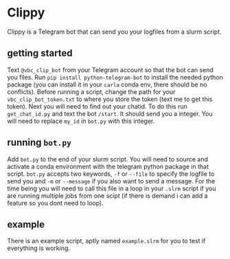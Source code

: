 # Clippy

Clippy is a Telegram bot that can send you your logfiles from a slurm script. 

## getting started
Text `@vbc_clip_bot` from your Telegram account so that the bot can send you files. Run `pip install python-telegram-bot` to install
the needed python package (you can install it in your `carla` conda env, there should be no conflicts). Before running a script, 
change the path for your `vbc_clip_bot_token.txt` to where you store the token (text me to get this token). Next you will need 
to find out your chatid. To do this run `get_chat_id.py` and text the bot `/start`. It should send you a integer. You will need
to replace `my_id` in `bot.py` with this integer.

## running `bot.py`
Add `bot.py` to the end of your slurm script. You will need to source and activate a conda environment with the telegram python
package in that script. `bot.py` accepts two keywords, `-f` or `--file` to specify the logfile to send you and `-m` or `--message` 
if you also want to send a message. For the time being you will need to call this file in a loop in your `.slrm` script if you
are running multiple jobs from one scipt (if there is demand i can add a feature so you dont need to loop).

## example
There is an example script, aptly named `example.slrm` for you to test if everything is working.
